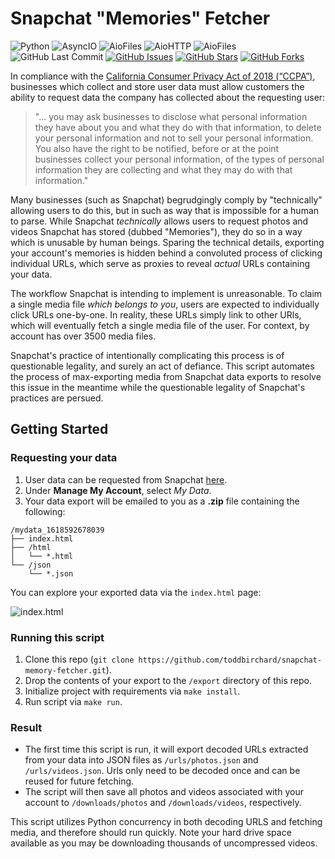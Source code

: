 # Snapchat "Memories" Fetcher

![Python](https://img.shields.io/badge/Python-~3.9-blue.svg?logo=python&longCache=true&logoColor=white&colorB=5e81ac&style=flat-square&colorA=4c566a)
![AsyncIO](https://img.shields.io/badge/asyncio-^v3.4.3-blue.svg?longCache=true&logo=python&style=flat-square&logoColor=white&colorB=5e81ac&colorA=4c566a)
![AioFiles](https://img.shields.io/badge/aiofiles-^v3.5.0-blue.svg?longCache=true&logo=python&style=flat-square&logoColor=white&colorB=5e81ac&colorA=4c566a)
![AioHTTP](https://img.shields.io/badge/aiohttp-^v3.7.4-blue.svg?longCache=true&logo=python&style=flat-square&logoColor=white&colorB=5e81ac&colorA=4c566a)
![AioFiles](https://img.shields.io/badge/aiofiles-^v3.5.0-blue.svg?longCache=true&logo=python&style=flat-square&logoColor=white&colorB=5e81ac&colorA=4c566a)
![GitHub Last Commit](https://img.shields.io/github/last-commit/google/skia.svg?style=flat-square&colorA=4c566a&logo=GitHub&colorB=a3be8c)
[![GitHub Issues](https://img.shields.io/github/issues/toddbirchard/snapchat-memory-fetcher.svg?style=flat-square&colorA=4c566a&logo=GitHub&colorB=ebcb8b)](https://github.com/toddbirchard/snapchat-memory-fetcher/issues)
[![GitHub Stars](https://img.shields.io/github/stars/toddbirchard/snapchat-memory-fetcher.svg?style=flat-square&colorA=4c566a&logo=GitHub&colorB=ebcb8b)](https://github.com/toddbirchard/snapchat-memory-fetcher/stargazers)
[![GitHub Forks](https://img.shields.io/github/forks/toddbirchard/snapchat-memory-fetcher.svg?style=flat-square&colorA=4c566a&logo=GitHub&colorB=ebcb8b)](https://github.com/toddbirchard/snapchat-memory-fetcher/network)

In compliance with the [California Consumer Privacy Act of 2018 (“CCPA”)](https://oag.ca.gov/privacy/ccpa), businesses which collect and store user data must allow customers the ability to request data the company has collected about the requesting user:

> "... you may ask businesses to disclose what personal information they have about you and what they do with that information, to delete your personal information and not to sell your personal information. You also have the right to be notified, before or at the point businesses collect your personal information, of the types of personal information they are collecting and what they may do with that information."

Many businesses (such as Snapchat) begrudgingly comply by "technically" allowing users to do this, but in such as way that is impossible for a human to parse. While Snapchat _technically_ allows users to request photos and videos Snapchat has stored (dubbed "Memories"), they do so in a way which is unusable by human beings. Sparing the technical details, exporting your account's memories is hidden behind a convoluted process of clicking individual URLs, which serve as proxies to reveal _actual_ URLs containing your data. 

The workflow Snapchat is intending to implement is unreasonable. To claim a single media file _which belongs to you_, users are expected to individually click URLs one-by-one. In reality, these URLs simply link to other URls, which will eventually fetch a single media file of the user. For context, by account has over 3500 media files.

Snapchat's practice of intentionally complicating this process is of questionable legality, and surely an act of defiance. This script automates the process of max-exporting media from Snapchat data exports to resolve this issue in the meantime while the questionable legality of Snapchat's practices are persued.

## Getting Started

### Requesting your data

1. User data can be requested from Snapchat [here](https://accounts.snapchat.com/accounts/welcome).
2. Under **Manage My Account**, select  *My Data*.
3. Your data export will be emailed to you as a **.zip** file containing the following:

```shell
/mydata_1618592678039
├── index.html
├── /html
│   └── *.html
└── /json
    └── *.json
```

You can explore your exported data via the `index.html` page:

![index.html](https://github.com/toddbirchard/snapchat-memory-fetcher/blob/master/.github/snapchat_data_export@2x.png?raw=true)

### Running this script

1. Clone this repo (`git clone https://github.com/toddbirchard/snapchat-memory-fetcher.git`).
2. Drop the contents of your export to the `/export` directory of this repo.
3. Initialize project with requirements via  `make install`.
4. Run script via `make run`.

### Result

* The first time this script is run, it will export decoded URLs extracted from your data into JSON files as `/urls/photos.json` and `/urls/videos.json`. Urls only need to be decoded once and can be reused for future fetching.
* The script will then save all photos and videos associated with your account to `/downloads/photos` and `/downloads/videos`, respectively.

This script utilizes Python concurrency in both decoding URLS and fetching media, and therefore should run quickly. Note your hard drive space available as you may be downloading thousands of uncompressed videos.
